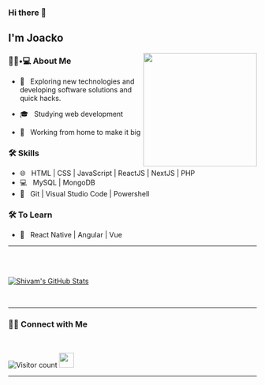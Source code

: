 ### Hi there 👋<h2> I'm Joacko</h2>

<img align='right' src="https://media.giphy.com/media/M9gbBd9nbDrOTu1Mqx/giphy.gif" width="230">

<h3> 👨🏻•💻 About Me </h3>



- 🤔 &nbsp; Exploring new technologies and developing software solutions and quick hacks.

- 🎓 &nbsp; Studying web development

- 🌱 &nbsp; Working from home to make it big


<h3>🛠 Skills</h3>



- 🌐 &nbsp; HTML | CSS | JavaScript | ReactJS | NextJS | PHP 
- 💻 &nbsp; MySQL | MongoDB
- 🔧 &nbsp; Git | Visual Studio Code | Powershell

<!--
- 🛢 &nbsp; MySQL | MongoDB
- 🔧 &nbsp; Git | Markdown | Selenium | Tidyverse
- 🖥 &nbsp; Illustrator| Photoshop | InDesign
-->



<h3>🛠 To Learn</h3>

- 🔧 &nbsp; React Native | Angular | Vue

<hr>



<br/><br/>

[![Shivam's GitHub Stats](https://github-readme-stats.vercel.app/api?username=asx-dev&show_icons=true)](https://github.com/JoackoDev)

<br/>


<hr>



<h3> 🤝🏻 Connect with Me </h3>

<br>

![Visitor count](https://visitor-badge.laobi.icu/badge?page_id=JoackoDev.JoackoDev)   <img src="https://media.giphy.com/media/dxn6fRlTIShoeBr69N/giphy.gif" width="30">





<hr>
